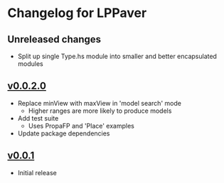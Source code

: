 # Changelog for LPPaver

## Unreleased changes

- Split up single Type.hs module into smaller and better encapsulated modules

## [v0.0.2.0](https://github.com/rasheedja/PropaFP/compare/v0.0.2.0...v0.0.1)

- Replace minView with maxView in 'model search' mode
  - Higher ranges are more likely to produce models
- Add test suite
  - Uses PropaFP and 'Place' examples
- Update package dependencies

## [v0.0.1](https://github.com/rasheedja/LPPaver/tree/v0.0.1)

- Initial release
